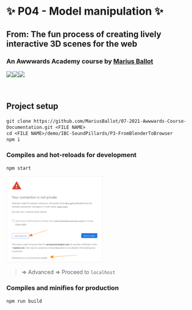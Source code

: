 # ✨ P04 - Model manipulation ✨
## From: The fun process of creating lively interactive 3D scenes for the web
### An Awwwards Academy course by <a target="_blank" href="https://mariusballot.com">Marius Ballot</a>

<div style="display: flex">
    <img src="https://aws1.discourse-cdn.com/standard17/uploads/threejs/original/2X/e/e4f86d2200d2d35c30f7b1494e96b9595ebc2751.png" height="50px">
    <img src="https://upload.wikimedia.org/wikipedia/commons/thumb/9/95/Vue.js_Logo_2.svg/1184px-Vue.js_Logo_2.svg.png" height="50px">
    <img src="https://upload.wikimedia.org/wikipedia/commons/2/25/WebGL_Logo.svg" height="50px">
</div>


## Project setup
```
git clone https://github.com/MariusBallot/07-2021-Awwwards-Course-Documentation.git <FILE NAME>
cd <FILE NAME>/demo/IBC-SoundPillards/P3-FromBlenderToBrowser
npm i
```

### Compiles and hot-reloads for development
```
npm start
```
<img src="../../../misc/yourConnection.png"
     alt="warning page"
     style="width: 50%;
     height: auto;" />
> => Advanced
> => Proceed to `localhost`

### Compiles and minifies for production
```
npm run build
```